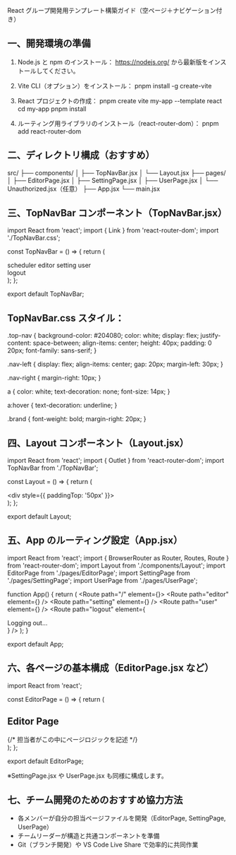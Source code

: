 React グループ開発用テンプレート構築ガイド（空ページ＋ナビゲーション付き）

一、開発環境の準備
---------------------
1. Node.js と npm のインストール：
   https://nodejs.org/ から最新版をインストールしてください。

2. Vite CLI（オプション）をインストール：
   pnpm install -g create-vite

3. React プロジェクトの作成：
   pnpm create vite my-app --template react
   cd my-app
   pnpm install

4. ルーティング用ライブラリのインストール（react-router-dom）：
   pnpm add react-router-dom

二、ディレクトリ構成（おすすめ）
---------------------
src/
├── components/
│   ├── TopNavBar.jsx
│   └── Layout.jsx
├── pages/
│   ├── EditorPage.jsx
│   ├── SettingPage.jsx
│   ├── UserPage.jsx
│   └── Unauthorized.jsx（任意）
├── App.jsx
└── main.jsx

三、TopNavBar コンポーネント（TopNavBar.jsx）
---------------------
import React from 'react';
import { Link } from 'react-router-dom';
import './TopNavBar.css';

const TopNavBar = () => {
  return (
    <div className="top-nav">
      <div className="nav-left">
        <span className="brand">scheduler</span>
        <Link to="/editor">editor</Link>
        <Link to="/setting">setting</Link>
        <Link to="/user">user</Link>
      </div>
      <div className="nav-right">
        <Link to="/logout">logout</Link>
      </div>
    </div>
  );
};

export default TopNavBar;

TopNavBar.css スタイル：
---------------------
.top-nav {
  background-color: #204080;
  color: white;
  display: flex;
  justify-content: space-between;
  align-items: center;
  height: 40px;
  padding: 0 20px;
  font-family: sans-serif;
}

.nav-left {
  display: flex;
  align-items: center;
  gap: 20px;
  margin-left: 30px;
}

.nav-right {
  margin-right: 10px;
}

a {
  color: white;
  text-decoration: none;
  font-size: 14px;
}

a:hover {
  text-decoration: underline;
}

.brand {
  font-weight: bold;
  margin-right: 20px;
}

四、Layout コンポーネント（Layout.jsx）
---------------------
import React from 'react';
import { Outlet } from 'react-router-dom';
import TopNavBar from './TopNavBar';

const Layout = () => {
  return (
    <div>
      <TopNavBar />
      <div style={{ paddingTop: '50px' }}>
        <Outlet />
      </div>
    </div>
  );
};

export default Layout;

五、App のルーティング設定（App.jsx）
---------------------
import React from 'react';
import { BrowserRouter as Router, Routes, Route } from 'react-router-dom';
import Layout from './components/Layout';
import EditorPage from './pages/EditorPage';
import SettingPage from './pages/SettingPage';
import UserPage from './pages/UserPage';

function App() {
  return (
    <Router>
      <Routes>
        <Route path="/" element={<Layout />}>
          <Route path="editor" element={<EditorPage />} />
          <Route path="setting" element={<SettingPage />} />
          <Route path="user" element={<UserPage />} />
          <Route path="logout" element={<div>Logging out...</div>} />
        </Route>
      </Routes>
    </Router>
  );
}

export default App;

六、各ページの基本構成（EditorPage.jsx など）
---------------------
import React from 'react';

const EditorPage = () => {
  return (
    <div>
      <h2>Editor Page</h2>
      {/* 担当者がこの中にページロジックを記述 */}
    </div>
  );
};

export default EditorPage;

※SettingPage.jsx や UserPage.jsx も同様に構成します。

七、チーム開発のためのおすすめ協力方法
---------------------
- 各メンバーが自分の担当ページファイルを開発（EditorPage, SettingPage, UserPage）
- チームリーダーが構造と共通コンポーネントを準備
- Git（ブランチ開発）や VS Code Live Share で効率的に共同作業
